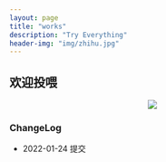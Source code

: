 ```yaml
---
layout: page
title: "works"
description: "Try Everything"
header-img: "img/zhihu.jpg"
---
```



## 欢迎投喂
<center>
    <p><img src="https://img-blog.csdnimg.cn/a1562b0ecb3c4ccb9eefdd03f8d60f0e.png?x-oss-process=image/watermark,type_d3F5LXplbmhlaQ,shadow_50,text_Q1NETiBAYW4wNTA2MDI=,size_20,color_FFFFFF,t_70,g_se,x_16" align="center"></p>
</center>


### ChangeLog

- 2022-01-24
提交
